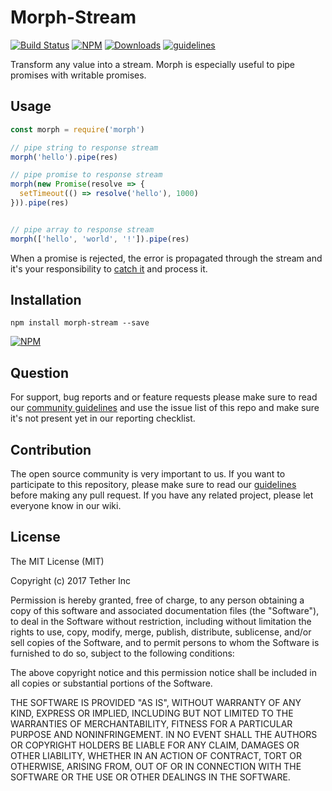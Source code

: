 # Morph-Stream

[![Build Status](https://travis-ci.org/tether/morph-stream.svg?branch=master)](https://travis-ci.org/tether/morph-stream)
[![NPM](https://img.shields.io/npm/v/morph-stream.svg)](https://www.npmjs.com/package/morph-stream)
[![Downloads](https://img.shields.io/npm/dm/morph-stream.svg)](http://npm-stat.com/charts.html?package=morph-stream)
[![guidelines](https://tether.github.io/contribution-guide/badge-guidelines.svg)](https://github.com/tether/contribution-guide)

Transform any value into a stream. Morph is especially useful to pipe promises with writable promises.

## Usage

```js
const morph = require('morph')

// pipe string to response stream
morph('hello').pipe(res)

// pipe promise to response stream
morph(new Promise(resolve => {
  setTimeout(() => resolve('hello'), 1000)
})).pipe(res)


// pipe array to response stream
morph(['hello', 'world', '!']).pipe(res)
```

When a promise is rejected, the error is propagated through the stream and it's your responsibility to [catch it](https://nodejs.org/api/stream.html#stream_event_error_1) and process it.


## Installation

```shell
npm install morph-stream --save
```

[![NPM](https://nodei.co/npm/morph-stream.png)](https://nodei.co/npm/morph-stream/)


## Question

For support, bug reports and or feature requests please make sure to read our
<a href="https://github.com/tether/contribution-guide/blob/master/community.md" target="_blank">community guidelines</a> and use the issue list of this repo and make sure it's not present yet in our reporting checklist.

## Contribution

The open source community is very important to us. If you want to participate to this repository, please make sure to read our <a href="https://github.com/tether/contribution-guide" target="_blank">guidelines</a> before making any pull request. If you have any related project, please let everyone know in our wiki.

## License

The MIT License (MIT)

Copyright (c) 2017 Tether Inc

Permission is hereby granted, free of charge, to any person obtaining a copy of this software and associated documentation files (the "Software"), to deal in the Software without restriction, including without limitation the rights to use, copy, modify, merge, publish, distribute, sublicense, and/or sell copies of the Software, and to permit persons to whom the Software is furnished to do so, subject to the following conditions:

The above copyright notice and this permission notice shall be included in all copies or substantial portions of the Software.

THE SOFTWARE IS PROVIDED "AS IS", WITHOUT WARRANTY OF ANY KIND, EXPRESS OR IMPLIED, INCLUDING BUT NOT LIMITED TO THE WARRANTIES OF MERCHANTABILITY, FITNESS FOR A PARTICULAR PURPOSE AND NONINFRINGEMENT. IN NO EVENT SHALL THE AUTHORS OR COPYRIGHT HOLDERS BE LIABLE FOR ANY CLAIM, DAMAGES OR OTHER LIABILITY, WHETHER IN AN ACTION OF CONTRACT, TORT OR OTHERWISE, ARISING FROM, OUT OF OR IN CONNECTION WITH THE SOFTWARE OR THE USE OR OTHER DEALINGS IN THE SOFTWARE.
